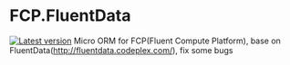 # FCP.FluentData
[![Latest version](https://img.shields.io/nuget/v/FCP.FluentData.svg)](https://www.nuget.org/packages/FCP.FluentData/)
Micro ORM for FCP(Fluent Compute Platform), base on FluentData(http://fluentdata.codeplex.com/), fix some bugs